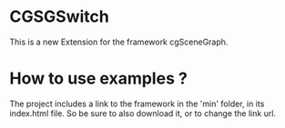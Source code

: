 CGSGSwitch
==============

This is a new Extension for the framework cgSceneGraph.

How to use examples ?
=====================
The project includes a link to the framework in the 'min' folder, in its index.html file.
So be sure to also download it, or to change the link url.